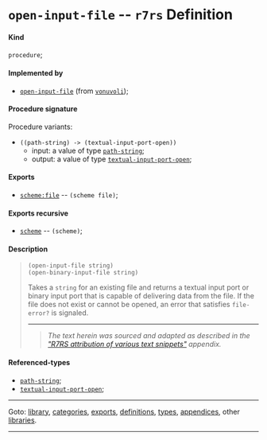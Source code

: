 

<a id='definition__r7rs__open-input-file'></a>

# `open-input-file` -- `r7rs` Definition


<a id='definition__r7rs__open-input-file__kind'></a>

#### Kind

`procedure`;


<a id='definition__r7rs__open-input-file__implemented-by'></a>

#### Implemented by

 * [`open-input-file`](../../vonuvoli/definitions/open-input-file.md#definition__vonuvoli__open-input-file) (from [`vonuvoli`](../../vonuvoli/_index.md#library__vonuvoli));


<a id='definition__r7rs__open-input-file__procedure-signature'></a>

#### Procedure signature

Procedure variants:
 * `((path-string) -> (textual-input-port-open))`
   * input: a value of type [`path-string`](../../r7rs/types/path-string.md#type__r7rs__path-string);
   * output: a value of type [`textual-input-port-open`](../../r7rs/types/textual-input-port-open.md#type__r7rs__textual-input-port-open);


<a id='definition__r7rs__open-input-file__exports'></a>

#### Exports

 * [`scheme:file`](../../r7rs/exports/scheme_3a_file.md#export__r7rs__scheme_3a_file) -- `(scheme file)`;


<a id='definition__r7rs__open-input-file__exports-recursive'></a>

#### Exports recursive

 * [`scheme`](../../r7rs/exports/scheme.md#export__r7rs__scheme) -- `(scheme)`;


<a id='definition__r7rs__open-input-file__description'></a>

#### Description

> ````
> (open-input-file string)
> (open-binary-input-file string)
> ````
> 
> 
> Takes a `string` for an existing file and returns a textual
> input port or binary input port that is capable of delivering data from the
> file.  If the file does not exist or cannot be opened, an error that satisfies `file-error?` is signaled.
> 
> 
> ----
> > *The text herein was sourced and adapted as described in the ["R7RS attribution of various text snippets"](../../r7rs/appendices/attribution.md#appendix__r7rs__attribution) appendix.*


<a id='definition__r7rs__open-input-file__referenced-types'></a>

#### Referenced-types

 * [`path-string`](../../r7rs/types/path-string.md#type__r7rs__path-string);
 * [`textual-input-port-open`](../../r7rs/types/textual-input-port-open.md#type__r7rs__textual-input-port-open);

----

Goto: [library](../../r7rs/_index.md#library__r7rs), [categories](../../r7rs/categories/_index.md#toc__r7rs__categories), [exports](../../r7rs/exports/_index.md#toc__r7rs__exports), [definitions](../../r7rs/definitions/_index.md#toc__r7rs__definitions), [types](../../r7rs/types/_index.md#toc__r7rs__types), [appendices](../../r7rs/appendices/_index.md#toc__r7rs__appendices), other [libraries](../../_libraries.md#toc__libraries).

----

